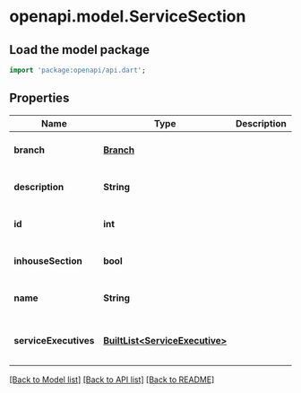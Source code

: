 # openapi.model.ServiceSection

## Load the model package
```dart
import 'package:openapi/api.dart';
```

## Properties
Name | Type | Description | Notes
------------ | ------------- | ------------- | -------------
**branch** | [**Branch**](Branch.md) |  | [optional] [default to null]
**description** | **String** |  | [optional] [default to null]
**id** | **int** |  | [optional] [default to null]
**inhouseSection** | **bool** |  | [optional] [default to null]
**name** | **String** |  | [optional] [default to null]
**serviceExecutives** | [**BuiltList&lt;ServiceExecutive&gt;**](ServiceExecutive.md) |  | [optional] [default to const []]

[[Back to Model list]](../README.md#documentation-for-models) [[Back to API list]](../README.md#documentation-for-api-endpoints) [[Back to README]](../README.md)


